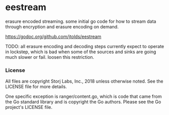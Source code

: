 # eestream

erasure encoded streaming. some initial go code for how to stream data through
encryption and erasure encoding on demand.

https://godoc.org/github.com/jtolds/eestream

TODO: all erasure encoding and decoding steps currently expect to operate in
lockstep, which is bad when some of the sources and sinks are going much slower
or fail. loosen this restriction.

### License

All files are copyright Storj Labs, Inc., 2018 unless otherwise noted. See the
LICENSE file for more details.

One specific exception is ranger/content.go, which is code that came from the
Go standard library and is copyright the Go authors. Please see the Go project's
LICENSE file.


